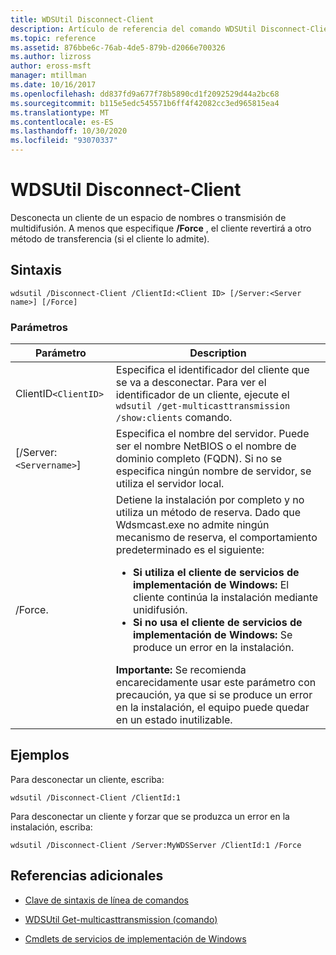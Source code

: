 ```yaml
---
title: WDSUtil Disconnect-Client
description: Artículo de referencia del comando WDSUtil Disconnect-Client, que desconecta a un cliente de un espacio de nombres o transmisión por multidifusión.
ms.topic: reference
ms.assetid: 876bbe6c-76ab-4de5-879b-d2066e700326
ms.author: lizross
author: eross-msft
manager: mtillman
ms.date: 10/16/2017
ms.openlocfilehash: dd837fd9a677f78b5890cd1f2092529d44a2bc68
ms.sourcegitcommit: b115e5edc545571b6ff4f42082cc3ed965815ea4
ms.translationtype: MT
ms.contentlocale: es-ES
ms.lasthandoff: 10/30/2020
ms.locfileid: "93070337"
---
```

# <a name="wdsutil-disconnect-client"></a>WDSUtil Disconnect-Client

Desconecta un cliente de un espacio de nombres o transmisión de multidifusión. A menos que especifique **/Force** , el cliente revertirá a otro método de transferencia (si el cliente lo admite).

## <a name="syntax"></a>Sintaxis

```
wdsutil /Disconnect-Client /ClientId:<Client ID> [/Server:<Server name>] [/Force]
```

### <a name="parameters"></a>Parámetros

| Parámetro | Description |
|--|--|
| ClientID`<ClientID>` | Especifica el identificador del cliente que se va a desconectar. Para ver el identificador de un cliente, ejecute el `wdsutil /get-multicasttransmission /show:clients` comando. |
| [/Server:`<Servername>`] | Especifica el nombre del servidor. Puede ser el nombre NetBIOS o el nombre de dominio completo (FQDN). Si no se especifica ningún nombre de servidor, se utiliza el servidor local. |
| /Force. | Detiene la instalación por completo y no utiliza un método de reserva. Dado que Wdsmcast.exe no admite ningún mecanismo de reserva, el comportamiento predeterminado es el siguiente:<ul><li>**Si utiliza el cliente de servicios de implementación de Windows:** El cliente continúa la instalación mediante unidifusión.</li><li>**Si no usa el cliente de servicios de implementación de Windows:** Se produce un error en la instalación.</li></ul>**Importante:** Se recomienda encarecidamente usar este parámetro con precaución, ya que si se produce un error en la instalación, el equipo puede quedar en un estado inutilizable. |

## <a name="examples"></a>Ejemplos

Para desconectar un cliente, escriba:

```
wdsutil /Disconnect-Client /ClientId:1
```

Para desconectar un cliente y forzar que se produzca un error en la instalación, escriba:

```
wdsutil /Disconnect-Client /Server:MyWDSServer /ClientId:1 /Force
```

## <a name="additional-references"></a>Referencias adicionales

- [Clave de sintaxis de línea de comandos](command-line-syntax-key.md)

- [WDSUtil Get-multicasttransmission (comando)](wdsutil-get-multicasttransmission.md)

- [Cmdlets de servicios de implementación de Windows](/powershell/module/wds)
